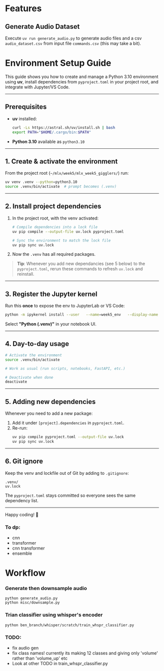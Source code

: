 

#


# Features

## Generate Audio Dataset
Execute `uv run generate_audio.py` to generate audio files and a csv `audio_dataset.csv` from input file `commands.csv` (this may take a bit). 


# Environment Setup Guide

This guide shows you how to create and manage a Python 3.10 environment using **uv**, install dependencies from `pyproject.toml` in your project root, and integrate with Jupyter/VS Code.

---

## Prerequisites

- **uv** installed:
  ```bash
  curl -Ls https://astral.sh/uv/install.sh | bash
  export PATH="$HOME/.cargo/bin:$PATH"
  ```
- **Python 3.10** available as `python3.10`

---

## 1. Create & activate the environment

From the project root (`~/mlx/week5/mlx_week5_gigglers/`) run:

```bash
uv venv .venv --python=python3.10
source .venv/bin/activate  # prompt becomes (.venv)
```

---

## 2. Install project dependencies

1. In the project root, with the venv activated:
   ```bash
   # Compile dependencies into a lock file
   uv pip compile --output-file uv.lock pyproject.toml

   # Sync the environment to match the lock file
   uv pip sync uv.lock
   ```
2. Now the `.venv` has all required packages.

> **Tip**: Whenever you add new dependancies (see 5 below) to the `pyproject.toml`, rerun these commands to refresh `uv.lock` and reinstall.

---

## 3. Register the Jupyter kernel

Run this **once** to expose the env to JupyterLab or VS Code:

```bash
python -m ipykernel install --user   --name=week5_env   --display-name "Python (.venv)"
```

Select **"Python (.venv)"** in your notebook UI.

---

## 4. Day-to-day usage

```bash
# Activate the environment
source .venv/bin/activate

# Work as usual (run scripts, notebooks, FastAPI, etc.)

# Deactivate when done
deactivate
```

---

## 5. Adding new dependencies

Whenever you need to add a new package:

1. Add it under `[project].dependencies` in `pyproject.toml`.
2. Re-run:
   ```bash
   uv pip compile pyproject.toml --output-file uv.lock
   uv pip sync uv.lock
   ```

---

## 6. Git ignore

Keep the venv and lockfile out of Git by adding to `.gitignore`:

```
.venv/
uv.lock
```

The `pyproject.toml` stays committed so everyone sees the same dependency list.

---

Happy coding! 🚀

### To dp:
- cnn
- transformer
- cnn transformer
- ensemble

# Workflow

### Generate then downsample audio

```
python generate_audio.py
python misc/downsample.py
```

### Trian classifier using whisper's encoder
```
python ben_branch/whisper/scratch/train_whspr_classifier.py 
```

### TODO:
- fix audio gen
- fix class names! currently its making 12 classes and giving only 'volume' rather than 'volume_up' etc
- Look at other TODO in train_whspr_classifier.py
